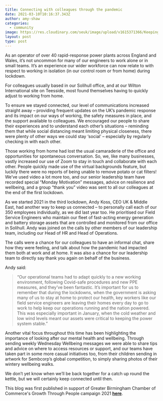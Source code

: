 ```yaml
---
title: Connecting with colleagues through the pandemic
date: 2021-03-10T10:16:37.343Z
author: amy-shaw
categories:
  - community
image: https://res.cloudinary.com/seuk/image/upload/v1615371366/Keeping_connected_blog_header.png
layout: post
type: post
---
```

As an operator of over 40 rapid-response power plants across England and Wales, it’s not uncommon for many of our engineers to work alone or in small teams. It’s an experience our wider workforce can now relate to with respect to working in isolation (in our control room or from home) during lockdown.

For colleagues usually based in our Solihull office, and at our Wilton International site on Teesside, most found themselves having to quickly adjust to working from home.

To ensure we stayed connected, our level of communications increased straight away – providing frequent updates on the UK’s pandemic response and its impact on our ways of working, the safety measures in place, and the support available to colleagues. We encouraged our people to share their experiences and to understand each other’s situations – reminding them that while social distancing meant limiting physical closeness, there were plenty of other ways we could stay ‘social’ – especially by regularly checking in with each other.

Those working from home had lost the usual camaraderie of the office and opportunities for spontaneous conversation. So, we, like many businesses, vastly increased our use of Zoom to stay in touch and collaborate with each other. People quickly made use of the virtual backgrounds feature, but luckily there were no reports of being unable to remove potato or cat filters! We’ve used video a lot more too, and our senior leadership team have recorded special “Monday Motivation” messages, advice on resilience and wellbeing, and a group “thank you” video was sent to all our colleagues at the end of the first lockdown.

As we started 2021 in the third lockdown, Andy Koss, CEO UK & Middle East, had another way to keep us connected – to personally call each of our 350 employees individually, as we did last year too. He prioritised our Field Service Engineers who maintain our fleet of fast-acting energy generation and battery storage assets that are controlled and monitored from our office in Solihull. Andy was joined on the calls by other members of our leadership team, including our Head of HR and Head of Operations. 

The calls were a chance for our colleagues to have an informal chat, share how they were feeling, and talk about how the pandemic had impacted them both at work and at home. It was also a chance for our leadership team to directly say thank you again on behalf of the business. 

Andy said: 

> “Our operational teams had to adapt quickly to a new working environment, following Covid-safe procedures and new PPE measures, and they’ve been fantastic. It’s important for us to remember that during the lockdowns, when the government is asking many of us to stay at home to protect our health, key workers like our field service engineers are leaving their homes every day to go to work to help keep our operations running and the nation powered. This was especially important in January, when the cold weather and low wind levels meant our assets were critical to keeping the power system stable.” 



Another vital focus throughout this time has been highlighting the importance of looking after our mental health and wellbeing. Through sending weekly Wednesday Wellbeing messages we were able to share tips and advice on where to access resources or support, and our teams have taken part in some more casual initiatives too, from their children sending in artwork for Sembcorp’s global competition, to simply sharing photos of their wintery wellbeing walks.

We don’t yet know when we’ll be back together for a catch up round the kettle, but we will certainly keep connected until then.

This blog was first published in support of Greater Birmingham Chamber of Commerce's Growth Through People campaign 2021 **[here](https://www.greaterbirminghamchambers.com/latest-news/blogs/2021/3/gtp21-connecting-with-colleagues-through-the-pandemic/)**.